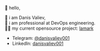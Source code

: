 👋 hello,  

🙂 i am Danis Valiev,  
🥷 i am professional at DevOps engineering.  
👨‍💻 my current opensource project: [lamark](https://github.com/danisvaliev001/lamark)

+ Telegram: [@danisvaliev001](https://t.me/danisvaliev001)  
+ LinkedIn: [danisvaliev001](https://www.linkedin.com/in/danisvaliev001/)

<!---
danisvaliev001/danisvaliev001 is a ✨ special ✨ repository because its `README.md` (this file) appears on your GitHub profile.
You can click the Preview link to take a look at your changes.
--->
